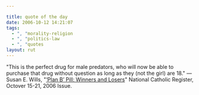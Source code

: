 ```yaml
---

title: quote of the day
date: 2006-10-12 14:21:07
tags:
  - ", "morality-religion
  - ", "politics-law
  - ", "quotes
layout: rut
---
```


"This is the perfect drug for male predators, who will now be able to purchase that drug without question as long as they (not the girl) are 18." &mdash;Susan E. Wills, "<a href="http://ncregister.com/site/article/243/" >‘Plan B’ Pill: Winners and Losers</a>" National Catholic Register, Octover 15-21, 2006 Issue.

